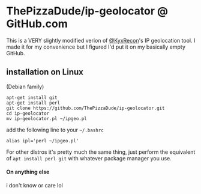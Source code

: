 # ThePizzaDude/ip-geolocator @ GitHub.com
This is a VERY slightly modified verion of [@KyxRecon](https://github.com/KyxRecon "View profile")'s IP geolocation tool. I made it for my convenience but I figured I'd put it on my basically empty GitHub.

## installation on Linux
(Debian family)
```
apt-get install git
apt-get install perl
git clone https://github.com/ThePizzaDude/ip-geolocator.git
cd ip-geolocator
mv ip-geolocator.pl ~/ipgeo.pl
```
add the following line to your `~/.bashrc`
```
alias ipl='perl ~/ipgeo.pl'
```
For other distros it's pretty much the same thing, just perform the equivalent of `apt install perl git` with whatever package manager you use.
#### On anything else
i don't know or care lol
